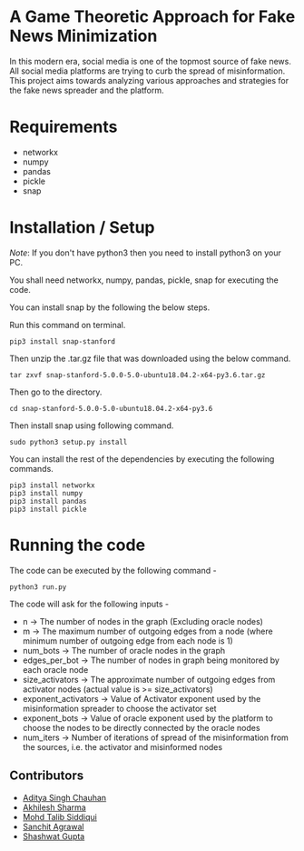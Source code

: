 # A Game Theoretic Approach for Fake News Minimization 

In this modern era, social media is one of the topmost source of fake news. All social media platforms are trying to curb the spread of misinformation. This project aims towards analyzing various approaches and strategies for the fake news spreader and the platform.

# Requirements

* networkx
* numpy
* pandas
* pickle
* snap

# Installation / Setup

*Note*: If you don't have python3 then you need to install python3 on your PC.

You shall need networkx, numpy, pandas, pickle, snap for executing the code. 

You can install snap by the following the below steps.

Run this command on terminal.
```
pip3 install snap-stanford
```

Then unzip the .tar.gz file that was downloaded using the below command.

```
tar zxvf snap-stanford-5.0.0-5.0-ubuntu18.04.2-x64-py3.6.tar.gz
```

Then go to the directory.

```
cd snap-stanford-5.0.0-5.0-ubuntu18.04.2-x64-py3.6
```

Then install snap using following command.
```
sudo python3 setup.py install
```

You can install the rest of the dependencies by executing the following commands.

```
pip3 install networkx
pip3 install numpy
pip3 install pandas
pip3 install pickle
```

# Running the code

The code can be executed by the following command -

```
python3 run.py
```

The code will ask for the following inputs -

* n -> The number of nodes in the graph (Excluding oracle nodes)
* m -> The maximum number of outgoing edges from a node (where minimum number of outgoing edge from each node is 1)
* num_bots -> The number of oracle nodes in the graph
* edges_per_bot -> The number of nodes in graph being monitored by each oracle node
* size_activators -> The approximate number of outgoing edges from activator nodes (actual value is >= size_activators)
* exponent_activators -> Value of Activator exponent used by the misinformation spreader to choose the activator set
* exponent_bots -> Value of oracle exponent used by the platform to choose the nodes to be directly connected by the oracle nodes
* num_iters -> Number of iterations of spread of the misinformation from the sources, i.e. the activator and misinformed nodes 

## Contributors
* [Aditya Singh Chauhan](https://github.com/adityasc)
* [Akhilesh Sharma](https://github.com/Dragnoid99)
* [Mohd Talib Siddiqui](https://github.com/the-mts)
* [Sanchit Agrawal](https://github.com/Roberticey)
* [Shashwat Gupta](https://github.com/shashwat2110)
